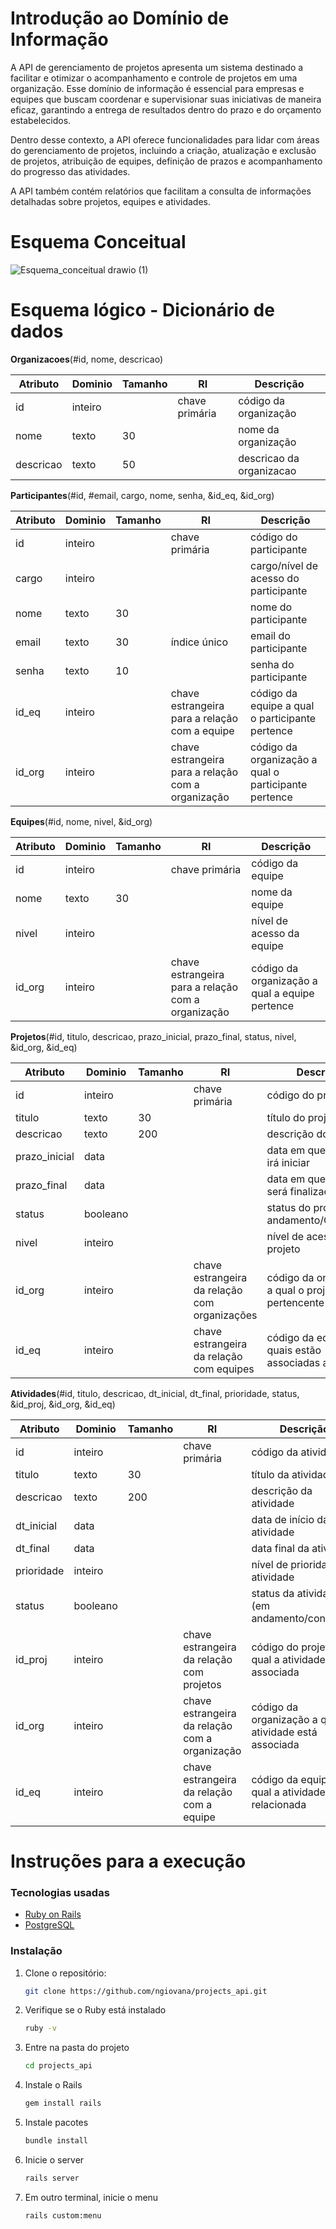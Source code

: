 # Introdução ao Domínio de Informação

A API de gerenciamento de projetos apresenta um sistema destinado a facilitar e otimizar o acompanhamento e controle de projetos em uma organização. Esse domínio de informação é essencial para empresas e equipes que buscam coordenar e supervisionar suas iniciativas de maneira eficaz, garantindo a entrega de resultados dentro do prazo e do orçamento estabelecidos.

Dentro desse contexto, a API oferece funcionalidades para lidar com áreas do gerenciamento de projetos, incluindo a criação, atualização e exclusão de projetos, atribuição de equipes, definição de prazos e acompanhamento do progresso das atividades.

A API também contém relatórios que facilitam a consulta de informações detalhadas sobre projetos, equipes e atividades.

# Esquema Conceitual
![Esquema_conceitual drawio (1)](https://github.com/ngiovana/projects_api/assets/60704988/35c3f9fa-66b0-4a10-b4d8-c0ae4df991d2)

# Esquema lógico - Dicionário de dados

**Organizacoes**(#id, nome, descricao)

| Atributo | Dominio | Tamanho | RI | Descrição |
| --- | --- | --- | --- | --- |
| id | inteiro |  | chave primária | código da organização |
| nome | texto | 30 |  | nome da organização |
| descricao | texto | 50 |  | descricao da organizacao |


**Participantes**(#id, #email, cargo, nome, senha, &id_eq, &id_org)

| Atributo | Dominio | Tamanho | RI | Descrição |
| --- | --- | --- | --- | --- |
| id | inteiro |  | chave primária | código do participante |
| cargo | inteiro |  |  | cargo/nível de acesso do participante |
| nome | texto | 30 |  | nome do participante |
| email | texto | 30 | índice único | email do participante |
| senha | texto | 10 |  | senha do participante |
| id_eq | inteiro |  | chave estrangeira para a relação com a equipe | código da equipe a qual o participante pertence |
| id_org | inteiro |  | chave estrangeira para a relação com a organização | código da organização a qual o participante pertence |


**Equipes**(#id, nome, nivel, &id_org)

| Atributo | Dominio | Tamanho | RI | Descrição |
| --- | --- | --- | --- | --- |
| id | inteiro |  | chave primária | código da equipe |
| nome | texto | 30 |  | nome da equipe |
| nivel | inteiro |  |  | nível de acesso da equipe |
| id_org | inteiro |  | chave estrangeira para a relação com a organização | código da organização a qual a equipe pertence |


**Projetos**(#id, titulo, descricao, prazo_inicial, prazo_final, status, nivel, &id_org, &id_eq)

| Atributo | Dominio | Tamanho | RI | Descrição |
| --- | --- | --- | --- | --- |
| id | inteiro |  | chave primária | código do projeto |
| titulo | texto | 30 |  | título do projeto |
| descricao | texto | 200 |  | descrição do projeto |
| prazo_inicial | data |  |  | data em que o projeto irá iniciar |
| prazo_final | data |  |  | data em que o projeto será finalizado |
| status | booleano |  |  | status do projeto (em andamento/Concluído) |
| nivel | inteiro |  |  | nível de acesso do projeto |
| id_org | inteiro |  | chave estrangeira da relação com organizações | código da organização a qual o projeto é pertencente |
| id_eq | inteiro |  | chave estrangeira da relação com equipes | código da equipe as quais estão associadas ao projeto  |


**Atividades**(#id, titulo, descricao, dt_inicial, dt_final, prioridade, status, &id_proj, &id_org, &id_eq) 

| Atributo | Dominio | Tamanho | RI | Descrição |
| --- | --- | --- | --- | --- |
| id | inteiro |  | chave primária | código da atividade |
| titulo | texto | 30 |  | título da atividade |
| descricao | texto | 200 |  | descrição da atividade |
| dt_inicial | data |  |  | data de início da atividade |
| dt_final | data |  |  | data final da atividade |
| prioridade | inteiro |  |  | nível de prioridade da atividade |
| status | booleano |  |  | status da atividade (em andamento/concluída) |
| id_proj | inteiro |  | chave estrangeira da relação com projetos | código do projeto o qual a atividade está associada |
| id_org | inteiro |  | chave estrangeira da relação com a organização | código da organização a qual a atividade está associada |
| id_eq | inteiro |  | chave estrangeira da relação com a equipe | código da equipe a qual a atividade está relacionada |

# Instruções para a execução

### Tecnologias usadas

- [Ruby on Rails](https://rubyinstaller.org/downloads)
- [PostgreSQL](https://www.postgresql.org/download/windows/)

### Instalação

1. Clone o repositório:
   ```bash
   git clone https://github.com/ngiovana/projects_api.git
   ```

 2. Verifique se o Ruby está instalado
     ```bash
     ruby -v
     ```
3. Entre na pasta do projeto
   ```bash
   cd projects_api
   ```
4. Instale o Rails
   ```bash
   gem install rails
   ```
5. Instale pacotes
   ```bash
   bundle install
   ```
6. Inicie o server
   ```bash
   rails server
   ```
7. Em outro terminal, inicie o menu
   ```bash
   rails custom:menu
   ```


